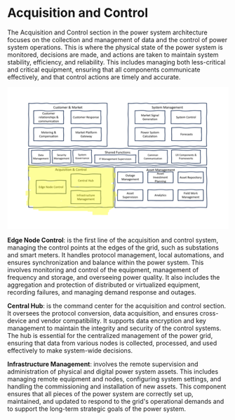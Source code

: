 # Acquisition and Control

The Acquisition and Control section in the power system architecture focuses on the collection and management of data and the control of power system operations. This is where the physical state of the power system is monitored, decisions are made, and actions are taken to maintain system stability, efficiency, and reliability. This includes managing both less-critical and critical equipment, ensuring that all components communicate effectively, and that control actions are timely and accurate.

![Acquisition and Control](../img/power-system-reference-architecture-acquisition-and-control.png)

**Edge Node Control**: is the first line of the acquisition and control system, managing the control points at the edges of the grid, such as substations and smart meters. It handles protocol management, local automations, and ensures synchronization and balance within the power system. This involves monitoring and control of the equipment, management of frequency and storage, and overseeing power quality. It also includes the aggregation and protection of distributed or virtualized equipment, recording failures, and managing demand response and outages.

**Central Hub**: is the command center for the acquisition and control section. It oversees the protocol conversion, data acquisition, and ensures cross-device and vendor compatibility. It supports data encryption and key management to maintain the integrity and security of the control systems. The hub is essential for the centralized management of the power grid, ensuring that data from various nodes is collected, processed, and used effectively to make system-wide decisions.

**Infrastructure Management**: involves the remote supervision and administration of physical and digital power system assets. This includes managing remote equipment and nodes, configuring system settings, and handling the commissioning and installation of new assets. This component ensures that all pieces of the power system are correctly set up, maintained, and updated to respond to the grid's operational demands and to support the long-term strategic goals of the power system.        
           